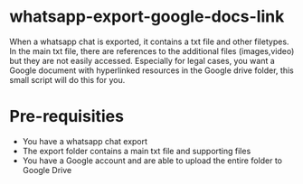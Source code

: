 # whatsapp-export-google-docs-link
When a whatsapp chat is exported, it contains a txt file and other filetypes. In the main txt file, there are references to the additional files (images,video) but they are not easily accessed.  Especially for legal cases, you want a Google document with hyperlinked resources in the Google drive folder, this small script will do this for you.


# Pre-requisities
- You have a whatsapp chat export
- The export folder contains a main txt file and supporting files
- You have a Google account and are able to upload the entire folder to Google Drive


